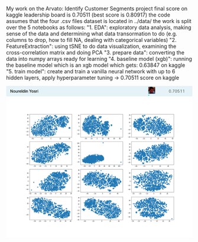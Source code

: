 My work on the Arvato: Identify Customer Segments project
final score on kaggle leadership board is 0.70511 (best score is 0.80917)
the code assumes that the four .csv files dataset is located in ../data/ 
the work is split over the 5 notebooks as follows:
"1. EDA": exploratory data analysis, making sense of the data and determining what data transormation to do (e.g. columns to drop, how to fill NA, dealing with categorical variables)
"2. FeatureExtraction": using tSNE to do data visualization, examining the cross-correlation matrix and doing PCA
"3. prepare data": converting the data into numpy arrays ready for learning
"4. baseline model (xgb)": running the baseline model which is an xgb model which gets: 0.63847 on kaggle
"5. train model": create and train a vanilla neural network with up to 6 hidden layers, apply hyperparameter tuning -> 0.70511 score on kaggle

<img src='score.png' alt='my best score on kaggle'>
<img src='tSNE.png' alt='tSNE visualization'>